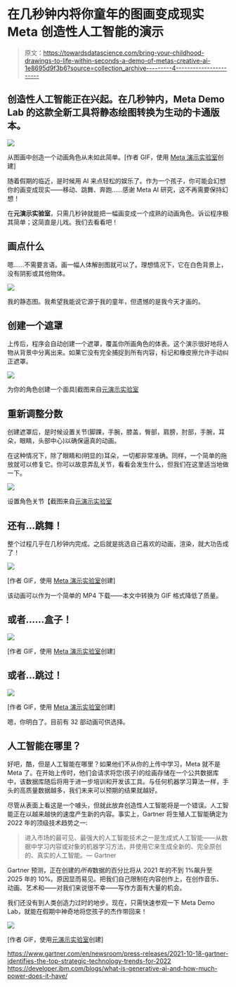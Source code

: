 # 在几秒钟内将你童年的图画变成现实 Meta 创造性人工智能的演示

> 原文：<https://towardsdatascience.com/bring-your-childhood-drawings-to-life-within-seconds-a-demo-of-metas-creative-ai-1e8695d9f3b6?source=collection_archive---------4----------------------->

## 创造性人工智能正在兴起。在几秒钟内，Meta Demo Lab 的这款全新工具将静态绘图转换为生动的卡通版本。

![](img/45017daec25aebe41c4ac7a2dafa7a60.png)

从图画中创造一个动画角色从未如此简单。[作者 GIF，使用 [Meta 演示实验室](https://sketch.metademolab.com/canvas)创建]

随着假期的临近，是时候用 AI 来点轻松的娱乐了。作为一个孩子，你可能会幻想你的画变成现实——移动、跳舞、奔跑……感谢 Meta AI 研究，这不再需要保持幻想！

在**元演示实验室**，只需几秒钟就能把一幅画变成一个成熟的动画角色。诉讼程序极其简单；这简直是儿戏。我们去看看吧！

## 画点什么

嗯……不需要言语。画一幅人体解剖图就可以了。理想情况下，它在白色背景上，没有阴影或其他物体。

![](img/44bd8073e3d4a8eebc3aeafea118a72d.png)

我的静态图。我希望我能说它源于我的童年，但遗憾的是我今天才画的。

## 创建一个遮罩

上传后，程序会自动创建一个遮罩，覆盖你所画角色的体表。这个演示很好地将人物从背景中分离出来。如果它没有完全捕捉到所有内容，标记和橡皮擦允许手动纠正遮罩。

![](img/122268d563d271a5f9e15cd9d53fb09c.png)

为你的角色创建一个面具[截图来自[元演示实验室](https://sketch.metademolab.com/canvas)

## 重新调整分数

创建遮罩后，是时候设置关节(脚踝，手腕，膝盖，臀部，肩膀，肘部，手腕，耳朵，眼睛，头部中心)以确保逼真的动画。

在这种情况下，除了眼睛和(明显的)耳朵，一切都非常准确。同样，一个简单的拖放就可以修复它。你可以故意弄乱关节，看看会发生什么，但我们在这里适当地做一下。

![](img/303748167557e91bb709cb95e21cbbf2.png)

设置角色关节【截图来自[元演示实验室](https://sketch.metademolab.com/canvas)

## 还有…跳舞！

整个过程几乎在几秒钟内完成。之后就是挑选自己喜欢的动画，渲染，就大功告成了！

![](img/42d1c8c095d639bd618d8f35d3e11ee7.png)

[作者 GIF，使用 [Meta 演示实验室](https://sketch.metademolab.com/canvas)创建]

该动画可以作为一个简单的 MP4 下载——本文中转换为 GIF 格式降低了质量。

## 或者……盒子！

![](img/4183a4c52cebe3442a45eac9309e4971.png)

[作者 GIF，使用 [Meta 演示实验室](https://sketch.metademolab.com/canvas)创建]

## 或者…跳过！

![](img/d6053e820c0bbe12ea92a42d8ceecb95.png)

[作者 GIF，使用 [Meta 演示实验室](https://sketch.metademolab.com/canvas)创建]

嗯，你明白了。目前有 32 部动画可供选择。

## 人工智能在哪里？

好吧，酷，但是人工智能在哪里？如果他们不从你的上传中学习，Meta 就不是 Meta 了。在开始上传时，他们会请求将您(孩子)的绘画存储在一个公共数据库中，该数据库随后将用于进一步培训和开发该工具。与任何机器学习算法一样，手头的高质量数据越多，我们未来可以预期的结果就越好。

尽管从表面上看这是一个噱头，但就此放弃创造性人工智能将是一个错误。人工智能正在以越来越快的速度产生新的内容。事实上，Gartner 将生殖人工智能确定为 2022 年的顶级技术趋势之一:

> 进入市场的最可见、最强大的人工智能技术之一是生成式人工智能——从数据中学习内容或对象的机器学习方法，并使用它来生成全新的、完全原创的、真实的人工智能。— Gartner

Gartner 预测，正在创建的*所有*数据的百分比将从 2021 年的不到 1%飙升至 2025 年的 10%。原因显而易见。把我们自己限制在内容创作上，在创作音乐、动画、艺术和——对我们来说很不幸——写作方面有大量的机会。

我们还没有到人类创造力过时的地步。现在，只需快速参观一下 Meta Demo Lab，就能在假期中神奇地将您孩子的杰作带回来！

![](img/f24a775a06d8324a745070c3e34dd6b0.png)

[作者 GIF，使用[元演示实验室](https://sketch.metademolab.com/canvas)创建]

  <https://www.gartner.com/en/newsroom/press-releases/2021-10-18-gartner-identifies-the-top-strategic-technology-trends-for-2022>  <https://developer.ibm.com/blogs/what-is-generative-ai-and-how-much-power-does-it-have/> 